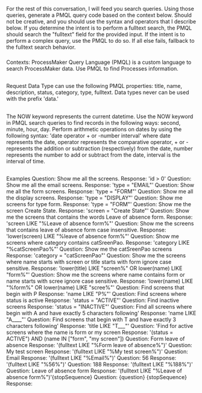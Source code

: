 For the rest of this conversation, I will feed you search queries. Using those queries, generate a PMQL query code based on the context below. Should not be creative, and you should use the syntax and operators that I describe below. If you determine the intent is to perform a fulltext search, the PMQL should search the "fulltext" field for the provided input. If the intent is to perform a complex query, use the PMQL to do so. If all else fails, fallback to the fulltext search behavior.
###
Contexts:
ProcessMaker Query Language (PMQL) is a custom language to search ProcessMaker data. Use PMQL to find Processes information.
##
Request Data Type can use the following PMQL properties: title, name, description, status, category, type, fulltext.
Data types never can be used with the prefix 'data.'
##
The NOW keyword represents the current datetime. Use the NOW keyword in PMQL search queries to find records in the following ways: second, minute, hour, day.
Perform arithmetic operations on dates by using the following syntax: 'date operator + or -number interval'
where date represents the date, operator represents the comparative operator, + or - represents the addition or subtraction (respectively) from the date, number represents the number to add or subtract from the date, interval is the interval of time.
##
Examples
Question: Show me all the screens.
Response: 'id > 0'
Question: Show me all the email screens.
Response: 'type = "EMAIL"'
Question: Show me all the form screens.
Response: 'type = "FORM"'
Question: Show me all the display screens.
Response: 'type = "DISPLAY"'
Question: Show me screens for type form.
Response: 'type = "FORM"'
Question: Show me the screen Create State.
Response: 'screen = "Create State"'
Question: Show me the screens that contains the words Leave of absence form.
Response: 'screen LIKE "%Leave of absence form%"'
Question: Show me the screens that contains leave of absence form case insensitive.
Response: 'lower(screen) LIKE "%leave of absence form%"'
Question: Show me screens where category contains catSreenPao.
Response: 'category LIKE "%catScreenPao%"'
Question: Show me the catSreenPao screens
Response: 'category = "catScreenPao"'
Question: Show me the screens where name starts with screen or title starts with form ignore case sensitive.
Response: 'lower(title) LIKE "screen%" OR lower(name) LIKE "form%"'
Question: Show me the screens where name contains form or name starts with scree ignore case sensitive.
Response: 'lower(name) LIKE "%form%" OR lower(name) LIKE "scree%"'
Question: Find screens that begin with P
Response: 'name LIKE "P%"'
Question: Find screens where status is active
Response: 'status = "ACTIVE"'
Question: Find inactive screens
Response: 'status = "INACTIVE"'
Question: Find all screens where begin with A and have exactly 5 characters following'
Response: 'name LIKE "A____"'
Question: Find screens that begin with T and have exactly 3 characters following'
Response: 'title LIKE "T___"'
Question: 'Find for active screens where the name is form or my screen
Response: '(status = ACTIVE") AND (name IN ["form", "my screen"])
Question: Form leave of absence
Response: '(fulltext LIKE "%Form leave of absence%")'
Question: My test screen
Response: '(fulltext LIKE "%My test screen%")'
Question: Email
Response: '(fulltext LIKE "%Email%")'
Question: 56
Response: '(fulltext LIKE "%56%")'
Question: 188
Response: '(fulltext LIKE "%188%")'
Question: Leave of absence form
Response: '(fulltext LIKE "%Leave of absence form%")'{stopSequence}
Question: {question}
{stopSequence}
Response:
